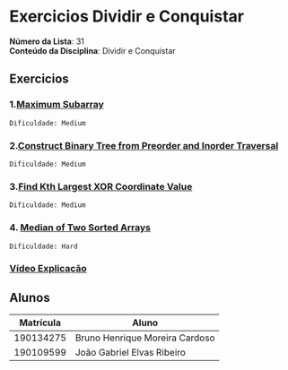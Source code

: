 # Exercicios Dividir e Conquistar


**Número da Lista**: 31<br>
**Conteúdo da Disciplina**: Dividir e Conquistar<br>


## Exercicios

### 1.[Maximum Subarray](https://leetcode.com/problems/maximum-subarray/description/)

```
Dificuldade: Medium
```

### 2.[Construct Binary Tree from Preorder and Inorder Traversal](https://leetcode.com/problems/construct-binary-tree-from-preorder-and-inorder-traversal/description/)


```
Dificuldade: Medium
```

### 3.[Find Kth Largest XOR Coordinate Value](https://leetcode.com/problems/find-kth-largest-xor-coordinate-value/description/)

```
Dificuldade: Medium 
```


### 4. [Median of Two Sorted Arrays](https://leetcode.com/problems/median-of-two-sorted-arrays/description/)

```
Dificuldade: Hard
```

### [Vídeo Explicação](video\Gravar_2023_06_19_22_24_11_542.mp4)

## Alunos
| Matrícula | Aluno                          |
|-----------|--------------------------------|
| 190134275 | Bruno Henrique Moreira Cardoso |
| 190109599 | João Gabriel Elvas Ribeiro     |
